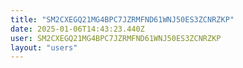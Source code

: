 ```yaml
---
title: "SM2CXEGQ21MG4BPC7JZRMFND61WNJ50ES3ZCNRZKP"
date: 2025-01-06T14:43:23.440Z
user: SM2CXEGQ21MG4BPC7JZRMFND61WNJ50ES3ZCNRZKP
layout: "users"
---
```

    